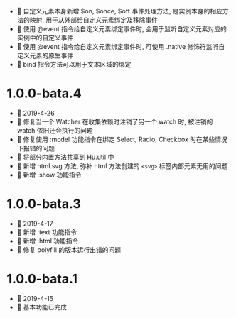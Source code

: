   - 🌟 自定义元素本身新增 $on, $once, $off 事件处理方法, 是实例本身的相应方法的映射, 用于从外部给自定义元素绑定及移除事件
  - 🌟 使用 @event 指令给自定义元素绑定事件时, 会用于监听自定义元素对应的实例中的自定义事件
  - 🌟 使用 @event 指令给自定义元素绑定事件时, 可使用 .native 修饰符监听自定义元素的原生事件
  - 🌟 bind 指令方法可以用于文本区域的绑定

# 1.0.0-bata.4
  - 📅 2019-4-26
  - 🐞 修复当一个 Watcher 在收集依赖时注销了另一个 watch 时, 被注销的 watch 依旧还会执行的问题
  - 🐞 修复使用 :model 功能指令在绑定 Select, Radio, Checkbox 时在某些情况下报错的问题
  - 🌟 将部分内置方法共享到 Hu.util 中
  - 🌟 新增 html.svg 方法, 弥补 html 方法创建的 `<svg>` 标签内部元素无用的问题
  - 🌟 新增 :show 功能指令

# 1.0.0-bata.3
  - 📅 2019-4-17
  - 🌟 新增 :text 功能指令
  - 🌟 新增 :html 功能指令
  - 🐞 修复 polyfill 的版本运行出错的问题

# 1.0.0-bata.1
  - 📅 2019-4-15
  - 🌟 基本功能已完成